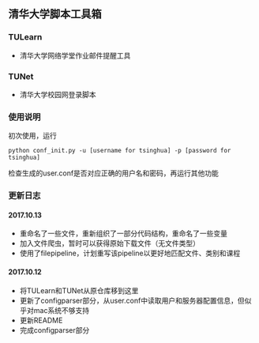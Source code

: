 ## 清华大学脚本工具箱

### TULearn

* 清华大学网络学堂作业邮件提醒工具

### TUNet

* 清华大学校园网登录脚本

### 使用说明
初次使用，运行

```
python conf_init.py -u [username for tsinghua] -p [password for tsinghua]
```

检查生成的user.conf是否对应正确的用户名和密码，再运行其他功能

### 更新日志

#### 2017.10.13

* 重命名了一些文件，重新组织了一部分代码结构，重命名了一些变量
* 加入文件爬虫，暂时可以获得原始下载文件（无文件类型）
* 使用了filepipeline，计划重写该pipeline以更好地匹配文件、类别和课程

#### 2017.10.12

* 将TULearn和TUNet从原仓库移到这里
* 更新了configparser部分，从user.conf中读取用户和服务器配置信息，但似乎对mac系统不够支持
* 更新README
* 完成configparser部分